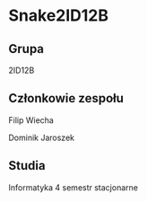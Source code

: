 # Snake2ID12B

## Grupa

2ID12B



## Członkowie zespołu
Filip Wiecha 

Dominik Jaroszek

## Studia
Informatyka 4 semestr stacjonarne
